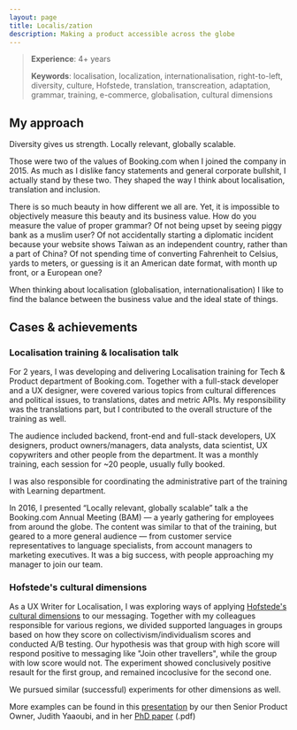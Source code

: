 ```yaml
---
layout: page
title: Localis/zation
description: Making a product accessible across the globe
---
```


> **Experience**: 4+ years
> 
> **Keywords**: localisation, localization,  internationalisation, right-to-left, diversity, culture, Hofstede, translation, transcreation, adaptation, grammar, training, e-commerce, globalisation, cultural dimensions


## My approach
Diversity gives us strength. Locally relevant, globally scalable. 

Those were two of the values of Booking.com when I joined the company in 2015. As much as I dislike fancy statements and general corporate bullshit, I actually stand by these two. They shaped the way I think about localisation, translation and inclusion.

There is so much beauty in how different we all are. Yet, it is impossible to objectively measure this beauty and its business value. How do you measure the value of proper grammar? Of not being upset by seeing piggy bank as a muslim user? Of not accidentally starting a diplomatic incident because your website shows Taiwan as an independent country, rather than a part of China? Of not spending time of converting Fahrenheit to Celsius, yards to meters, or guessing is it an American date format, with month up front, or a European one?

When thinking about localisation (globalisation, internationalisation) I like to find the balance between the business value and the ideal state of things.

## Cases & achievements
### Localisation training & localisation talk
For 2 years, I was developing and delivering Localisation training for Tech & Product department of Booking.com. Together with a full-stack developer and a UX designer, were covered various topics from cultural differences and political issues, to translations, dates and metric APIs. My responsibility was the translations part, but I contributed to the overall structure of the training as well.

The audience included backend, front-end and full-stack developers, UX designers, product owners/managers, data analysts, data scientist, UX copywriters  and other people from the department. It was a monthly training, each session for ~20 people, usually fully booked.

I was also responsible for coordinating the administrative part of the training with Learning department.

In 2016, I presented “Locally relevant, globally scalable” talk a the Booking.com Annual Meeting (BAM) — a yearly gathering for employees from around the globe. The content was similar to that of the training, but geared to a more general audience — from customer service representatives to language specialists, from account managers to marketing executives. It was a big success, with people approaching my manager to join our team.

### Hofstede's cultural dimensions
As a UX Writer for Localisation, I was exploring ways of applying [Hofstede's cultural dimensions](https://en.wikipedia.org/wiki/Hofstede%27s_cultural_dimensions_theory) to our messaging. Together with my colleagues responsible for various regions, we divided supported languages in groups based on how they score on collectivism/individualism scores and conducted A/B testing. Our hypothesis was that group with high score will respond positive to messaging like "Join other travellers", while the group with low score would not. The experiment showed conclusively positive resault for the first group, and remained incoclusive for the second one.

We pursued similar (successful) experiments for other dimensions as well.

More examples can be found in this [presentation](https://www.slideshare.net/UXSTRAT/ux-strat-europe-2017-judith-yaaquobi-cultural-dimensions-in-international-product-development-at-bookingcom) by our then Senior Product Owner, Judith Yaaoubi, and in her [PhD paper](https://www.google.com/url?sa=t&rct=j&q=&esrc=s&source=web&cd=&ved=2ahUKEwiN7baxk8T6AhWhhP0HHfRuDCAQFnoECAkQAQ&url=https%3A%2F%2Fdigital.lib.washington.edu%2Fresearchworks%2Fbitstream%2Fhandle%2F1773%2F46700%2FYaaqoubi_washington_0250E_22446.pdf%3Fsequence%3D1%26isAllowed%3Dy&usg=AOvVaw1BRQ5AKOdBCxMjpmXKu2Vd) (.pdf)


